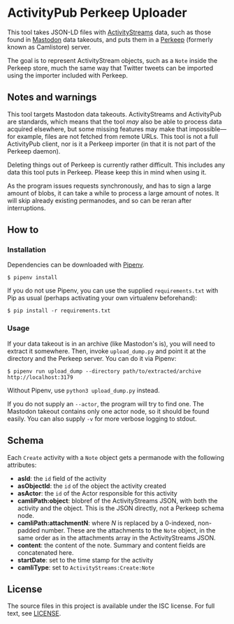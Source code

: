 # ActivityPub Perkeep Uploader
This tool takes JSON-LD files with [ActivityStreams](https://www.w3.org/TR/activitystreams-core/) data, such as those found in [Mastodon](https://joinmastodon.org/) data takeouts, and puts them in a [Perkeep](https://perkeep.org/) (formerly known as Camlistore) server. 

The goal is to represent ActivityStream objects, such as a `Note` inside the Perkeep store, much the same way that Twitter tweets can be imported using the importer included with Perkeep.

## Notes and warnings
This tool targets Mastodon data takeouts. ActivityStreams and ActivityPub are standards, which means that the tool *may* also be able to process data acquired elsewhere, but some missing features may make that impossible—for example, files are not fetched from remote URLs. This tool is not a full ActivityPub client, nor is it a Perkeep importer (in that it is not part of the Perkeep daemon).

Deleting things out of Perkeep is currently rather difficult. This includes any data this tool puts in Perkeep. Please keep this in mind when using it. 

As the program issues requests synchronously, and has to sign a large amount of blobs, it can take a while to process a large amount of notes. It will skip already existing permanodes, and so can be reran after interruptions. 

## How to 
### Installation

Dependencies can be downloaded with [Pipenv](https://docs.pipenv.org/).
```shellsession
$ pipenv install 
```

If you do not use Pipenv, you can use the supplied `requirements.txt` with Pip as usual (perhaps activating your own virtualenv beforehand):
```shellsession
$ pip install -r requirements.txt 
```

### Usage
If your data takeout is in an archive (like Mastodon's is), you will need to extract it somewhere. Then, invoke `upload_dump.py` and point it at the directory and the Perkeep server. You can do it via Pipenv:
```shellsession
$ pipenv run upload_dump --directory path/to/extracted/archive http://localhost:3179
```

Without Pipenv, use `python3 upload_dump.py` instead.

If you do not supply an `--actor`, the program will try to find one. The Mastodon takeout contains only one actor node, so it should be found easily. You can also supply `-v` for more verbose logging to stdout. 

## Schema

Each `Create` activity with a `Note` object gets a permanode with the following attributes:

* **asId**: the `id` field of the activity
* **asObjectId**: the `id` of the object the activity created
* **asActor**: the `id` of the Actor responsible for this activity
* **camliPath:object**:  blobref of the ActivityStreams JSON, with both the activity and the object. This is the JSON directly, not a Perkeep schema node.
* **camliPath:attachmentN**: where *N* is replaced by a 0-indexed, non-padded number. These are the attachments to the `Note` object, in the same order as in the attachments array in the ActivityStreams JSON.
* **content**: the content of the note. Summary and content fields are concatenated here.
* **startDate**: set to the time stamp for the activity
* **camliType**: set to `ActivityStreams:Create:Note`


## License
The source files in this project is available under the ISC license. For full text, see [LICENSE](/LICENSE).
